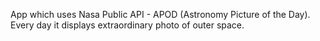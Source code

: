 App which uses Nasa Public API -  APOD (Astronomy Picture of the Day). Every day it displays extraordinary photo of outer space.